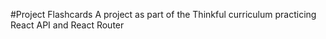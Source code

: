 #Project Flashcards
A project as part of the Thinkful curriculum practicing React API and React Router
